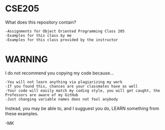 CSE205
======

What does this repository contain?
	
	-Assignments for Object Oriented Programming Class 205
	-Examples for this class by me
	-Examples for this class provided by the instructor


WARNING
=======

I do not recommend you copying my code because...
	
	-You will not learn anything via plagiarizing my work
	-If you found this, chances are your classmates have as well
	-Your code will easily match my coding style, you will get caught, the Professors are aware of my GitHub
	-Just changing variable names does not fool anybody

Instead, you may be able to, and I sugguest you do, LEARN something from these examples.

-MK
